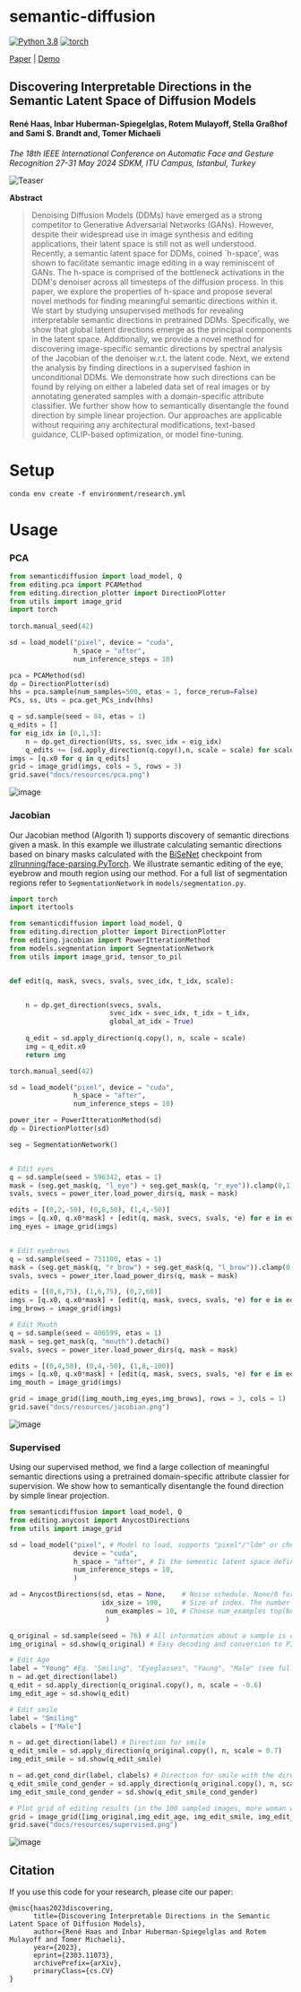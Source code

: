# semantic-diffusion
[![Python 3.8](https://img.shields.io/badge/python-3.812+-blue)](https://www.python.org/downloads/release/python-38/)
[![torch](https://img.shields.io/badge/torch-2.0.0+-green)](https://pytorch.org/)


<!-- [Project page](http://itu.dk/~renha/semantic-ddm-official-beta/docs/) | -->
[Paper](https://arxiv.org/abs/2303.11073) |
[Demo](demo.ipynb) 

<!-- [Poster](docs/resources/poster.pdf) | -->
## Discovering Interpretable Directions in the Semantic Latent Space of Diffusion Models
#### René Haas, Inbar Huberman-Spiegelglas, Rotem Mulayoff, Stella Graßhof and Sami S. Brandt and, Tomer Michaeli
*The 18th IEEE International Conference on Automatic Face and Gesture Recognition 27-31 May 2024 SDKM, ITU Campus, Istanbul, Turkey*

![Teaser](docs/resources/teaser.png)

**Abstract**
 
> Denoising Diffusion Models (DDMs) have emerged as a strong competitor to Generative Adversarial Networks (GANs). However, despite their widespread use in image synthesis and editing applications, their latent space is still not as well understood. Recently, a semantic latent space for DDMs, coined `h-space', was shown to facilitate semantic image editing in a way reminiscent of GANs. The h-space is comprised of the bottleneck activations in the DDM's denoiser across all timesteps of the diffusion process. In this paper, we explore the properties of h-space and propose several novel methods for finding meaningful semantic directions within it. We start by studying unsupervised methods for revealing interpretable semantic directions in pretrained DDMs. Specifically, we show that global latent directions emerge as the principal components in the latent space. Additionally, we provide a novel method for discovering image-specific semantic directions by spectral analysis of the Jacobian of the denoiser w.r.t. the latent code. Next, we extend the analysis by finding directions in a supervised fashion in unconditional DDMs. We demonstrate how such directions can be found by relying on either a labeled data set of real images or by annotating generated samples with a domain-specific attribute classifier. We further show how to semantically disentangle the found direction by simple linear projection. Our approaches are applicable without requiring any architectural modifications, text-based guidance, CLIP-based optimization, or model fine-tuning.



# Setup

```
conda env create -f environment/research.yml
```

# Usage


### PCA

```python
from semanticdiffusion import load_model, Q
from editing.pca import PCAMethod
from editing.direction_plotter import DirectionPlotter
from utils import image_grid
import torch
 
torch.manual_seed(42)

sd = load_model("pixel", device = "cuda",
                h_space = "after",
                num_inference_steps = 10)

pca = PCAMethod(sd)
dp = DirectionPlotter(sd)
hhs = pca.sample(num_samples=500, etas = 1, force_rerun=False)
PCs, ss, Uts = pca.get_PCs_indv(hhs)

q = sd.sample(seed = 84, etas = 1)
q_edits = []
for eig_idx in [0,1,3]:
    n = dp.get_direction(Uts, ss, svec_idx = eig_idx)
    q_edits += [sd.apply_direction(q.copy(),n, scale = scale) for scale in torch.linspace(-5,5,5)]
imgs = [q.x0 for q in q_edits]
grid = image_grid(imgs, cols = 5, rows = 3)
grid.save("docs/resources/pca.png")
```

![image](docs/resources/pca.png)

### Jacobian
Our Jacobian method (Algorith 1)  supports discovery of semantic directions given a mask. 
In this example we illustrate calculating semantic directions based on binary masks calculated with the [BiSeNet](https://arxiv.org/abs/1808.00897) checkpoint from [zllrunning/face-parsing.PyTorch](https://github.com/zllrunning/face-parsing.PyTorch).
We illustrate semantic editing of the eye, eyebrow and mouth region using our method. For a full list of segmentation regions refer to `SegmentationNetwork` in `models/segmentation.py`.


```python
import torch
import itertools

from semanticdiffusion import load_model, Q
from editing.direction_plotter import DirectionPlotter
from editing.jacobian import PowerItterationMethod
from models.segmentation import SegmentationNetwork
from utils import image_grid, tensor_to_pil


def edit(q, mask, svecs, svals, svec_idx, t_idx, scale):


    n = dp.get_direction(svecs, svals, 
                         svec_idx = svec_idx, t_idx = t_idx, 
                         global_at_idx = True)
    
    q_edit = sd.apply_direction(q.copy(), n, scale = scale)
    img = q_edit.x0
    return img

torch.manual_seed(42)

sd = load_model("pixel", device = "cuda",
                h_space = "after",
                num_inference_steps = 10)

power_iter = PowerItterationMethod(sd)
dp = DirectionPlotter(sd)

seg = SegmentationNetwork()


# Edit eyes
q = sd.sample(seed = 596342, etas = 1)
mask = (seg.get_mask(q, "l_eye") + seg.get_mask(q, "r_eye")).clamp(0,1).detach()
svals, svecs = power_iter.load_power_dirs(q, mask = mask)

edits = [(0,2,-50), (0,8,50), (1,4,-50)]
imgs = [q.x0, q.x0*mask] + [edit(q, mask, svecs, svals, *e) for e in edits]
img_eyes = image_grid(imgs)


# Edit eyebrows
q = sd.sample(seed = 731100, etas = 1)
mask = (seg.get_mask(q, "r_brow") + seg.get_mask(q, "l_brow")).clamp(0,1).detach()
svals, svecs = power_iter.load_power_dirs(q, mask = mask)

edits = [(0,6,75), (1,6,75), (0,2,60)]
imgs = [q.x0, q.x0*mask] + [edit(q, mask, svecs, svals, *e) for e in edits]
img_brows = image_grid(imgs)

# Edit Mouth
q = sd.sample(seed = 406599, etas = 1)
mask = seg.get_mask(q, "mouth").detach()
svals, svecs = power_iter.load_power_dirs(q, mask = mask)

edits = [(0,4,50), (0,4,-50), (1,8,-100)]
imgs = [q.x0, q.x0*mask] + [edit(q, mask, svecs, svals, *e) for e in edits]
img_mouth = image_grid(imgs)

grid = image_grid([img_mouth,img_eyes,img_brows], rows = 3, cols = 1)
grid.save("docs/resources/jacobian.png")
```

![image](docs/resources/jacobian.png)


### Supervised
Using our supervised method, we find a large collection of meaningful semantic directions using a pretrained domain-specific attribute classier for supervision. We show how to semantically disentangle the found direction by simple linear projection.

```python
from semanticdiffusion import load_model, Q
from editing.anycost import AnycostDirections
from utils import image_grid

sd = load_model("pixel", # Model to load, supports "pixel"/"ldm" or checkpoint path to HuggingFace models
                device = "cuda",
                h_space = "after", # Is the sementic latent space defined as ["before", middle","after"] the middle convolution in the U-net
                num_inference_steps = 10,
                )

ad = AnycostDirections(sd, etas = None,    # Noise schedule. None/0 for DDIM, 1 for DDPM. List if eta_t values is also supported
                       idx_size = 100,     # Size of index. The number of images sampled in total
                        num_examples = 10, # Choose num_examples top(bottom), positive(negative) examples for a given attribute from the sampled images   
                        )

q_original = sd.sample(seed = 76) # All information about a sample is contained in the Q object
img_original = sd.show(q_original) # Easy decoding and conversion to PIL.Image

# Edit Age
label = "Young" #Eg. "Smiling", "Eyeglasses", "Young", "Male" (see full list in editing/anycost.py)
n = ad.get_direction(label)
q_edit = sd.apply_direction(q_original.copy(), n, scale = -0.6)
img_edit_age = sd.show(q_edit)

# Edit smile
label = "Smiling"
clabels = ["Male"]

n = ad.get_direction(label) # Direction for smile
q_edit_smile = sd.apply_direction(q_original.copy(), n, scale = 0.7)
img_edit_smile = sd.show(q_edit_smile)

n = ad.get_cond_dir(label, clabels) # Direction for smile with the direction for gender projected away
q_edit_smile_cond_gender = sd.apply_direction(q_original.copy(), n, scale = 0.7)
img_edit_smile_cond_gender = sd.show(q_edit_smile_cond_gender)

# Plot grid of editing results (in the 100 sampled images, more woman were smiling, we fix this bias with conditional editing)
grid = image_grid([img_original,img_edit_age, img_edit_smile, img_edit_smile_cond_gender])
grid.save("docs/resources/supervised.png")
```

![image](docs/resources/supervised.png)



## Citation
If you use this code for your research, please cite our paper:
```
@misc{haas2023discovering,
      title={Discovering Interpretable Directions in the Semantic Latent Space of Diffusion Models}, 
      author={René Haas and Inbar Huberman-Spiegelglas and Rotem Mulayoff and Tomer Michaeli},
      year={2023},
      eprint={2303.11073},
      archivePrefix={arXiv},
      primaryClass={cs.CV}
}
```


